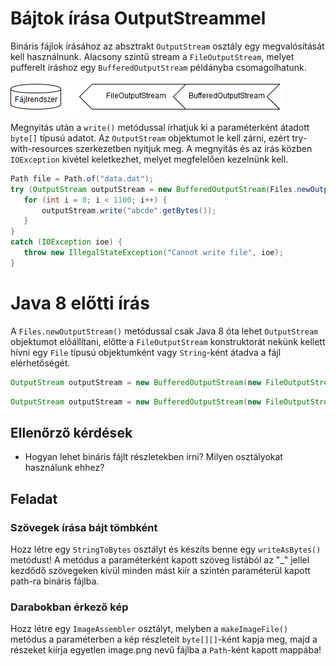 # Bájtok írása OutputStreammel

Bináris fájlok írásához az absztrakt `OutputStream` osztály egy megvalósítását 
kell használnunk. Alacsony szintű stream a `FileOutputStream`, melyet pufferelt 
íráshoz egy `BufferedOutputStream` példányba csomagolhatunk.

![FileOutputStream és BufferedOutputStream](images/io-writebytes01.png)

Megnyitás után a `write()` 
metódussal írhatjuk ki a paraméterként átadott `byte[]` típusú adatot. Az `OutputStream` 
objektumot le kell zárni, ezért try-with-resources szerkezetben nyitjuk meg. A megnyitás és az 
írás közben `IOException` kivétel keletkezhet, melyet megfelelően kezelnünk kell.

 ```java
Path file = Path.of("data.dat");
try (OutputStream outputStream = new BufferedOutputStream(Files.newOutputStream(file))) {
    for (int i = 0; i < 1100; i++) {
        outputStream.write("abcde".getBytes());
    }
}
catch (IOException ioe) {
    throw new IllegalStateException("Cannot write file", ioe);
}
```

# Java 8 előtti írás

A `Files.newOutputStream()` metódussal csak Java 8 óta lehet `OutputStream` 
objektumot előállítani, előtte a `FileOutputStream` konstruktorát nekünk 
kellett hívni egy `File` típusú objektumként vagy `String`-ként átadva a fájl elérhetőségét.

```java
OutputStream outputStream = new BufferedOutputStream(new FileOutputStream("data.dat"))
```

```java
OutputStream outputStream = new BufferedOutputStream(new FileOutputStream(new File("data.dat")))
```

## Ellenőrző kérdések

* Hogyan lehet bináris fájlt részletekben írni? Milyen osztályokat használunk ehhez?

## Feladat

### Szövegek írása bájt tömbként

Hozz létre egy `StringToBytes` osztályt és készíts benne egy `writeAsBytes()` metódust! A 
metódus a paraméterként kapott szöveg listából az "_" jellel kezdődő szövegeken kívül minden mást 
kiír a szintén paraméterül kapott path-ra bináris fájlba.

### Darabokban érkező kép

Hozz létre egy `ImageAssembler` osztályt, melyben a `makeImageFile()` metódus a 
paraméterben a kép részleteit `byte[][]`-ként kapja meg, majd a részeket kiírja 
egyetlen image.png nevű fájlba a `Path`-ként kapott mappába!

